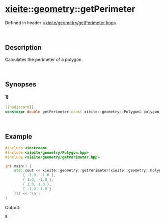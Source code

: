 # [xieite](../xieite.md)\:\:[geometry](../geometry.md)\:\:getPerimeter
Defined in header [<xieite/geometry/getPerimeter.hpp>](../../include/xieite/geometry/getPerimeter.hpp)

&nbsp;

## Description
Calculates the perimeter of a polygon.

&nbsp;

## Synopses
#### 1)
```cpp
[[nodiscard]]
constexpr double getPerimeter(const xieite::geometry::Polygon& polygon) noexcept;
```

&nbsp;

## Example
```cpp
#include <iostream>
#include <xieite/geometry/Polygon.hpp>
#include <xieite/geometry/getPerimeter.hpp>

int main() {
    std::cout << xieite::geometry::getPerimeter(xieite::geometry::Polygon({
        { -1.0, -1.0 },
        { 1.0, -1.0 },
        { 1.0, 1.0 },
        { -1.0, 1.0 }
    })) << '\n';
}
```
Output:
```
8
```
